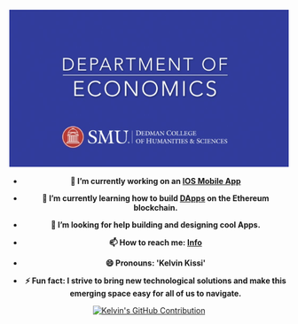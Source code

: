 <html>
  <head>
    <meta name="google-site-verification" content="6cnUfh7iOlBmVXTTrNFod2SB2ey-f925-hQl9KIrKpo" />
  </head>

  

  <p align="center">
    <img src="./smu-econ.jpeg">
  </p>

  	

  <ul>
    <li>
      <p align="center">
      <strong>🔭 I’m currently working on an <a href="https://www.apple.com/app-store/">IOS Mobile App</a></strong>
        </p>
    </li>
    <li>
      <p align="center">
      <strong>🌱 I’m currently learning how to build <a href="https://ethereum.org/en/dapps/">DApps</a> on the Ethereum blockchain.</strong>
        </p>
    </li>
    <li>
      <p align="center">
      <strong>🤔 I’m looking for help building and designing cool Apps.</strong>
        </p>
    </li>
    <li>
      <p align="center">
      <strong>📫 How to reach me: <a href="https://kelvinkissi.io/">Info</a></strong>
        </p>
    </li>
    <li>
      <p align="center">
      <strong>😄 Pronouns: 'Kelvin Kissi'</strong>
        </p>
    </li>
    <li>
      <p align="center">
      <strong>⚡ Fun fact: I strive to bring new technological solutions and make this emerging space easy for all of us to navigate.</strong>
        </p>
    </li>
    <!-- <li>
      <strong>👨🏾‍💻 Linkedin: <a href="https://www.linkedin.com/in/kelvin-kissi/">Linkedin</a></strong>
    </li> -->
  </ul>

  

  <p align="center">
    <a href="https://github.com/kelvinkissi">
      <img src="http://github-profile-summary-cards.vercel.app/api/cards/profile-details?username=kelvinkissi&theme=github_dark" alt="Kelvin's GitHub Contribution"/>
    </a>
  </p>
</html>



